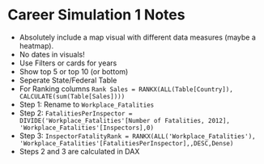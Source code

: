 # Career Simulation 1 Notes

- Absolutely include a map visual with different data measures (maybe a heatmap).
- No dates in visuals!
- Use Filters or cards for years
- Show top 5 or top 10 (or bottom)
- Seperate State/Federal Table
- For Ranking columns `Rank Sales = RANKX(ALL(Table[Country]), CALCULATE(sum(Table[Sales])))`
- Step 1: Rename to `Workplace_Fatalities`
- Step 2: `FatalitiesPerInspector = DIVIDE('Workplace_Fatalities'[Number of Fatalities, 2012], 'Workplace_Fatalities'[Inspectors],0)`
- Step 3: `InspectorFatalityRank = RANKX(ALL('Workplace_Fatalities'), 'Workplace_Fatalities'[FatalitiesPerInspector],,DESC,Dense)`
- Steps 2 and 3 are calculated in DAX
